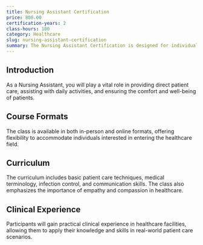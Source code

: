 ```yaml
---
title: Nursing Assistant Certification
price: 800.00
certification-years: 2
class-hours: 100
category: Healthcare
slug: nursing-assistant-certification
summary: The Nursing Assistant Certification is designed for individuals pursuing a career in healthcare as nursing assistants. This comprehensive class covers basic patient care, medical terminology, and ethical considerations. It equips candidates with the skills needed to provide essential care and support to patients in various healthcare settings.
---
```


## Introduction

As a Nursing Assistant, you will play a vital role in providing direct patient care, assisting with daily activities, and ensuring the comfort and well-being of patients.

## Course Formats

The class is available in both in-person and online formats, offering flexibility to accommodate individuals interested in entering the healthcare field.

## Curriculum

The curriculum includes basic patient care techniques, medical terminology, infection control, and communication skills. The class also emphasizes the importance of empathy and compassion in healthcare.

## Clinical Experience

Participants will gain practical clinical experience in healthcare facilities, allowing them to apply their knowledge and skills in real-world patient care scenarios.

